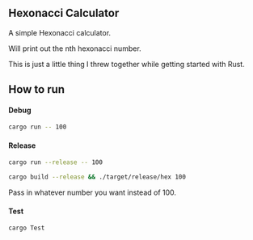 ## Hexonacci Calculator

A simple Hexonacci calculator.

Will print out the nth hexonacci number.

This is just a little thing I threw together while getting started with Rust.


## How to run

#### Debug

```sh
cargo run -- 100
```

#### Release

```sh
cargo run --release -- 100
```

```sh
cargo build --release && ./target/release/hex 100
```

Pass in whatever number you want instead of 100.


#### Test

```sh
cargo Test
```

